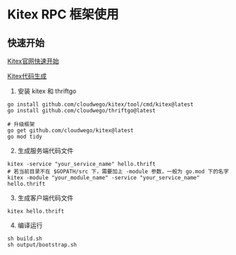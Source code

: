 

# Kitex RPC 框架使用

## 快速开始
[Kitex官网快速开始](https://www.cloudwego.io/zh/docs/kitex/getting-started/)

[Kitex代码生成](https://www.cloudwego.io/zh/docs/kitex/tutorials/code-gen/code_generation/)


1. 安装 kitex 和 thriftgo

```shell
go install github.com/cloudwego/kitex/tool/cmd/kitex@latest
go install github.com/cloudwego/thriftgo@latest

# 升级框架
go get github.com/cloudwego/kitex@latest
go mod tidy
```

2. 生成服务端代码文件

```shell
kitex -service "your_service_name" hello.thrift
# 若当前目录不在 $GOPATH/src 下，需要加上 -module 参数，一般为 go.mod 下的名字
kitex -module "your_module_name" -service "your_service_name" hello.thrift
```

3. 生成客户端代码文件

```shell
kitex hello.thrift
```

4. 编译运行

```shell
sh build.sh
sh output/bootstrap.sh
```
